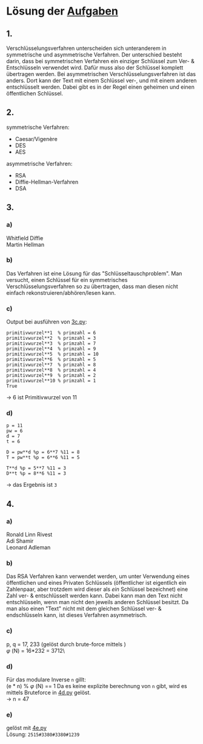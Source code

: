 # Lösung der [Aufgaben](../Asymmetrisch_Aufgaben.pdf)
## 1.
Verschlüsselungsverfahren unterscheiden sich unteranderem in symmetrische und asymmetrische Verfahren. Der unterschied besteht darin, dass bei symmetrischen Verfahren ein einziger Schlüssel zum Ver- & Entschlüsseln verwendet wird. Dafür muss also der Schlüssel komplett übertragen werden. Bei asymmetrischen Verschlüsselungsverfahren ist das anders. Dort kann der Text mit einem Schlüssel ver-, und mit einem anderen entschlüsselt werden. Dabei gibt es in der Regel einen geheimen und einen öffentlichen Schlüssel.
## 2.
symmetrische Verfahren:
- Caesar/Vigenère
- DES
- AES

asymmetrische Verfahren:
- RSA
- Diffie-Hellman-Verfahren
- DSA
<!-- Quelle für DSA: "https://www.elektronik-kompendium.de/sites/net/1910111.htm" -->

## 3.
### a)
Whitfield Diffie\
Martin Hellman
### b)
Das Verfahren ist eine Lösung für das "Schlüsseltauschproblem". Man versucht, einen Schlüssel für ein symmetrisches Verschlüsselungsverfahren so zu übertragen, dass man diesen nicht einfach rekonstruieren/abhören/lesen kann.
### c)
Output bei ausführen von [3c.py](3c.py):
```
primitivwurzel**1  % primzahl = 6
primitivwurzel**2  % primzahl = 3
primitivwurzel**3  % primzahl = 7
primitivwurzel**4  % primzahl = 9
primitivwurzel**5  % primzahl = 10
primitivwurzel**6  % primzahl = 5
primitivwurzel**7  % primzahl = 8
primitivwurzel**8  % primzahl = 4
primitivwurzel**9  % primzahl = 2
primitivwurzel**10 % primzahl = 1
True
```
-> 6 ist Primitivwurzel von 11
### d)
```
p = 11
pw = 6
d = 7
t = 6

D = pw**d %p = 6**7 %11 = 8
T = pw**t %p = 6**6 %11 = 5

T**d %p = 5**7 %11 = 3
D**t %p = 8**6 %11 = 3
```
-> das Ergebnis ist `3`
## 4.
### a)
Ronald Linn Rivest\
Adi Shamir\
Leonard Adleman
### b)
Das RSA Verfahren kann verwendet werden, um unter Verwendung eines öffentlichen und eines Privaten Schlüssels (öffentlicher ist eigentlich ein Zahlenpaar, aber trotzdem wird dieser als *ein* Schlüssel bezeichnet) eine Zahl ver- & entschlüsselt werden kann. Dabei kann man den Text nicht entschlüsseln, wenn man nicht den jeweils anderen Schlüssel besitzt. Da man also einen "Text" nicht mit dem gleichen Schlüssel ver- & endschlüsseln kann, ist dieses Verfahren asymmetrisch.
### c)
p, q = 17, 233 (gelöst durch brute-force mittels <!-- PROGRAMM VON HANDY EINFÜGEN-->)\
*φ* (N) = 16*232 = 3712\
### d)
Für das modulare Inverse `n` gillt:\
(e \* n) % *φ* (N) == 1
Da es keine explizite berechnung von `n` gibt, wird es mittels Bruteforce in [4d.py](4d.py) gelöst.\
-> n = 47
### e)
gelöst mit [4e.py](4e.py)\
Lösung: `2515#3380#3380#1239`